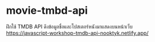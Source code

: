 # movie-tmbd-api
ฝึกใช้ TMDB API ดึงข้อมูลชื่อและโปสเตอร์หนังมาแสดงบนหน้าเว็บ <br>
https://javascript-workshop-tmdb-api-nooktyk.netlify.app/
